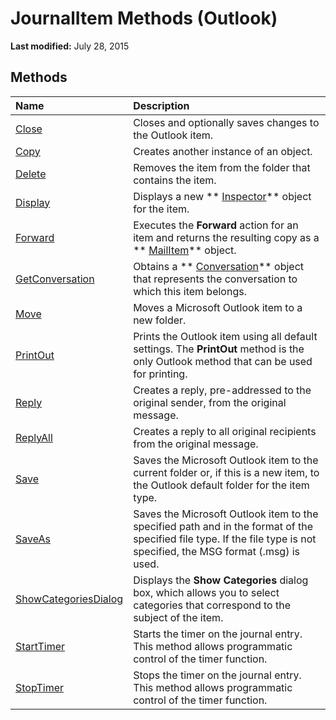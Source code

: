 
# JournalItem Methods (Outlook)

 **Last modified:** July 28, 2015


## Methods



|**Name**|**Description**|
|:-----|:-----|
| [Close](f067cad9-828f-49f0-de55-c0a9f8369db9.md)|Closes and optionally saves changes to the Outlook item.|
| [Copy](91a4124e-6fd4-b2bf-9860-a093ed760d6e.md)|Creates another instance of an object.|
| [Delete](ccfe20b5-7338-281f-7df9-850bee3d589a.md)|Removes the item from the folder that contains the item.|
| [Display](f04572b2-ca5f-cbae-71cc-6986e0fc5dca.md)|Displays a new  ** [Inspector](d7384756-669c-0549-1032-c3b864187994.md)** object for the item.|
| [Forward](7e89bba7-0d72-28a6-b25e-8fefff8cb8be.md)|Executes the  **Forward** action for an item and returns the resulting copy as a ** [MailItem](14197346-05d2-0250-fa4c-4a6b07daf25f.md)** object.|
| [GetConversation](46879e76-46e1-0553-3c55-9b7eaf13fdb4.md)|Obtains a  ** [Conversation](2705d38a-ebc0-e5a7-208b-ffe1f5446b1b.md)** object that represents the conversation to which this item belongs.|
| [Move](921be947-496f-e6e5-49f3-8b7a0a42dc27.md)|Moves a Microsoft Outlook item to a new folder.|
| [PrintOut](6b1085cb-6ef9-f99e-55e2-b4c8ed58336a.md)|Prints the Outlook item using all default settings. The  **PrintOut** method is the only Outlook method that can be used for printing.|
| [Reply](de74bf54-a365-4d41-bfe9-abb3def52ece.md)|Creates a reply, pre-addressed to the original sender, from the original message.|
| [ReplyAll](cd48eed8-95fb-9392-95a7-f372629f2c2d.md)|Creates a reply to all original recipients from the original message.|
| [Save](27e0e034-8f59-8c6c-f3af-4624e78f1e74.md)|Saves the Microsoft Outlook item to the current folder or, if this is a new item, to the Outlook default folder for the item type.|
| [SaveAs](f23ffcb6-8c08-1dc0-d491-6389303934ec.md)|Saves the Microsoft Outlook item to the specified path and in the format of the specified file type. If the file type is not specified, the MSG format (.msg) is used.|
| [ShowCategoriesDialog](3159ed4c-b272-764d-3ba7-ec5e7f8cd03e.md)|Displays the  **Show Categories** dialog box, which allows you to select categories that correspond to the subject of the item.|
| [StartTimer](ce293d24-8262-9d6a-8d9f-dbe8c3ce4e0b.md)|Starts the timer on the journal entry. This method allows programmatic control of the timer function. |
| [StopTimer](e7e05980-c113-a100-3433-b8ece4575ed1.md)|Stops the timer on the journal entry. This method allows programmatic control of the timer function. |
